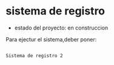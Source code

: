 <h1>sistema de registro</h1>

- estado del proyecto: en construccion

Para ejectur el sistema,deber poner:
  
  ```npm install react´´´

Sistema de registro 2
